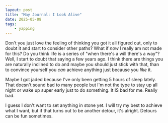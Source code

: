 ```yaml
---
layout: post
title: "May Journal: I Look Alive"
date: 2025-05-08
tags: 
    - yapping
---
```


Don't you just love the feeling of thinking you got it all figured out, only to doubt it and start to consider other paths? What if *now* I really am not made for this? Do you think life is a series of "when there's a will there's a way"? Well, I start to doubt that saying a few years ago. I think there are things you are naturally inclined to do and maybe you should just stick with that, than to convince yourself you *can* achieve anything just because you *like* it.

Maybe I got jaded because I've only been getting 5 hours of sleep lately. That doesn't sound bad to many people but I'm not the type to stay up all night or wake up super early just to do something. It IS bad for me. Really bad. 

I guess I don't want to set anything in stone yet. I will try my best to achieve what I want, but if that turns out to be another detour, it's alright. Detours can be fun sometimes. 
